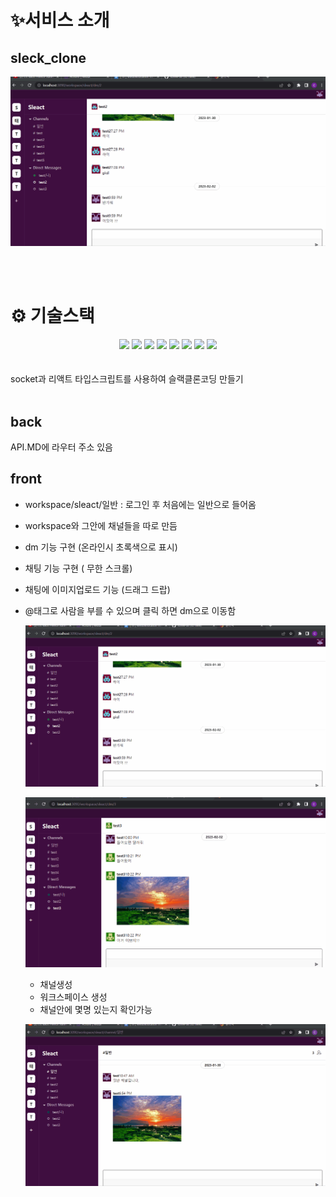 # ✨서비스 소개

## sleck_clone

<div align="middle">


  ![](slack-chat.gif)
    


    
</div>



<br>
<br>

# ⚙ 기술스택

<div align="middle">

<img src="https://img.shields.io/badge/Typescript-3178C6?style=for-the-badge&logo=Typescript&logoColor=white">
<img src="https://img.shields.io/badge/React-61DAFB?style=for-the-badge&logo=react&logoColor=white">
<img src="https://img.shields.io/badge/reactrouter-CA4245?style=for-the-badge&logo=reactrouter&logoColor=white">
<img src="https://img.shields.io/badge/axios-5A29E4?style=for-the-badge&logo=axios&logoColor=white">
<img src="https://img.shields.io/badge/useSWR-007?style=for-the-badge&logo=useSWR&logoColor=white">
<img src="https://img.shields.io/badge/socket-007FF?style=for-the-badge&logo=socket&logoColor=white">
    
<img src="https://img.shields.io/badge/mysql-007FFF?style=for-the-badge&logo=mysql&logoColor=white">
<img src="https://img.shields.io/badge/aws-C43BAD?style=for-the-badge&logo=aws&logoColor=white">

   </div>
<br>
<br>
socket과 리액트 타입스크립트를 사용하여 슬랙클론코딩 만들기

<br>
<br>

## back 
API.MD에 라우터 주소 있음

## front 
- workspace/sleact/일반 : 로그인 후 처음에는 일반으로 들어옴
- workspace와 그안에 채널들을 따로 만듬 
- dm 기능 구현 (온라인시 초록색으로 표시)
- 채팅 기능 구현 ( 무한 스크롤)
- 채팅에 이미지업로드 기능 (드래그 드랍)
- @태그로 사람을 부를 수 있으며 클릭 하면 dm으로 이동함


  ![](slack-chat.gif)

  ![](slack-imgupload.gif)
  
  
  - 채널생성 
  - 워크스페이스 생성
  - 채널안에 몇명 있는지 확인가능

  ![](slackmain.gif)



